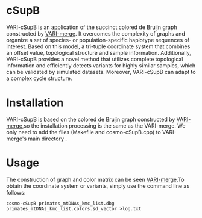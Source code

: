 # cSupB
VARI-cSupB is an application of the succinct colored de Bruijn graph constructed by  [VARI-merge](https://github.com/cosmo-team/cosmo/tree/VARI-merge). It overcomes the complexity of graphs and organize a set of species- or population-specific haplotype sequences of interest. Based on this model, a tri-tuple coordinate system that combines an offset value, topological structure and sample information. Additionally, VARI-cSupB provides a novel method that utilizes complete topological information and efficiently detects variants for highly similar samples, which can be validated by simulated datasets. Moreover, VARI-cSupB can adapt to a complex cycle structure.

# Installation
VARI-cSupB is based on the colored de Bruijn graph constructed by [VARI-merge](https://github.com/cosmo-team/cosmo/tree/VARI-merge),so the installation processing is the same as the VARI-merge. We only need to add the files (Makefile and cosmo-cSupB.cpp) to VARI-merge's main directory .

# Usage
The construction of graph and color matrix can be seen  [VARI-merge](https://github.com/cosmo-team/cosmo/tree/VARI-merge).To obtain the coordinate system or variants, simply use the command line as follows:<tab>
```
cosmo-cSupB primates_mtDNAs_kmc_list.dbg primates_mtDNAs_kmc_list.colors.sd_vector >log.txt
```
